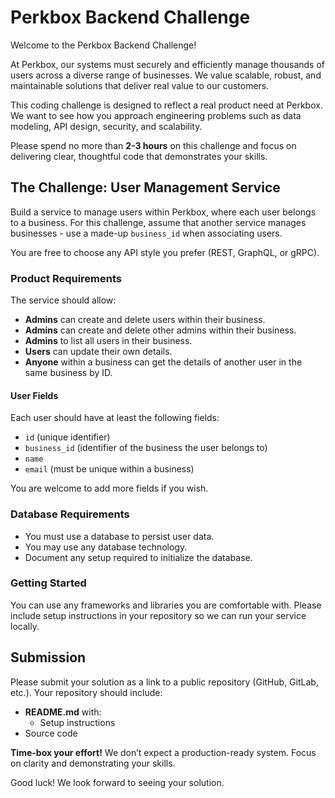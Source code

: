# Perkbox Backend Challenge

Welcome to the Perkbox Backend Challenge!

At Perkbox, our systems must securely and efficiently manage thousands of users across a diverse range of businesses.
We value scalable, robust, and maintainable solutions that deliver real value to our customers.

This coding challenge is designed to reflect a real product need at Perkbox.
We want to see how you approach engineering problems such as data modeling, API design, security, and scalability.

Please spend no more than **2-3 hours** on this challenge and focus on delivering clear, thoughtful code that demonstrates your skills.

## The Challenge: User Management Service

Build a service to manage users within Perkbox, where each user belongs to a business.
For this challenge, assume that another service manages businesses - use a made-up `business_id` when associating users.

You are free to choose any API style you prefer (REST, GraphQL, or gRPC).

### Product Requirements

The service should allow:

- **Admins** can create and delete users within their business.
- **Admins** can create and delete other admins within their business.
- **Admins** to list all users in their business.
- **Users** can update their own details.
- **Anyone** within a business can get the details of another user in the same business by ID.

#### User Fields

Each user should have at least the following fields:
- `id` (unique identifier)
- `business_id` (identifier of the business the user belongs to)
- `name`
- `email` (must be unique within a business)

You are welcome to add more fields if you wish.

### Database Requirements

- You must use a database to persist user data.
- You may use any database technology.
- Document any setup required to initialize the database.

### Getting Started

You can use any frameworks and libraries you are comfortable with.
Please include setup instructions in your repository so we can run your service locally.

## Submission

Please submit your solution as a link to a public repository (GitHub, GitLab, etc.). Your repository should include:

- **README.md** with:
  - Setup instructions
- Source code

**Time-box your effort!** We don’t expect a production-ready system. Focus on clarity and demonstrating your skills.

Good luck! We look forward to seeing your solution.
